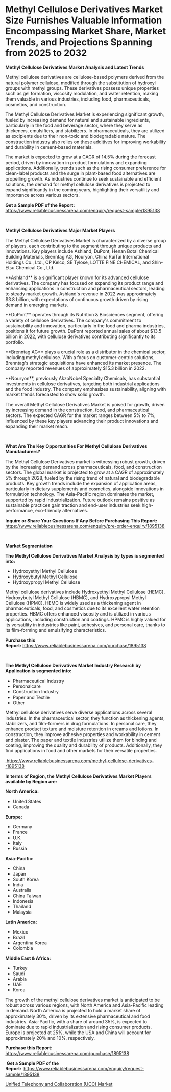 <p><h1>Methyl Cellulose Derivatives Market Size Furnishes Valuable Information Encompassing Market Share, Market Trends, and Projections Spanning from 2025 to 2032</h1></p><p><strong>Methyl Cellulose Derivatives Market Analysis and Latest Trends</strong></p>
<p><p>Methyl cellulose derivatives are cellulose-based polymers derived from the natural polymer cellulose, modified through the substitution of hydroxyl groups with methyl groups. These derivatives possess unique properties such as gel formation, viscosity modulation, and water retention, making them valuable in various industries, including food, pharmaceuticals, cosmetics, and construction.</p><p>The Methyl Cellulose Derivatives Market is experiencing significant growth, fueled by increasing demand for natural and sustainable ingredients, particularly in the food and beverage sector, where they serve as thickeners, emulsifiers, and stabilizers. In pharmaceuticals, they are utilized as excipients due to their non-toxic and biodegradable nature. The construction industry also relies on these additives for improving workability and durability in cement-based materials.</p><p>The market is expected to grow at a CAGR of 14.5% during the forecast period, driven by innovation in product formulations and expanding applications. Additionally, trends such as the rising consumer preference for clean-label products and the surge in plant-based food alternatives are propelling growth. As industries continue to seek sustainable and efficient solutions, the demand for methyl cellulose derivatives is projected to expand significantly in the coming years, highlighting their versatility and importance across various sectors.</p></p>
<p><strong>Get a Sample PDF of the Report:&nbsp;</strong> <a href="https://www.reliablebusinessarena.com/enquiry/request-sample/1895138?utm_campaign=3118&utm_medium=2&utm_source=Github&utm_content=ia&utm_term=28032025&utm_id=methyl-cellulose-derivatives">https://www.reliablebusinessarena.com/enquiry/request-sample/1895138</a></p>
<p>&nbsp;</p>
<p><strong>Methyl Cellulose Derivatives Major Market Players</strong></p>
<p><p>The Methyl Cellulose Derivatives Market is characterized by a diverse group of players, each contributing to the segment through unique products and innovations. Key players include Ashland, DuPont, Henan Botai Chemical Building Materials, Brenntag AG, Nouryon, China RuiTai International Holdings Co., Ltd., CP Kelco, SE Tylose, LOTTE FINE CHEMICAL, and Shin-Etsu Chemical Co., Ltd.</p><p>**Ashland** is a significant player known for its advanced cellulose derivatives. The company has focused on expanding its product range and enhancing applications in construction and pharmaceutical sectors, leading to steady market growth. Ashland's revenue in 2022 was approximately $3.8 billion, with expectations of continuous growth driven by rising demand in emerging markets.</p><p>**DuPont** operates through its Nutrition & Biosciences segment, offering a variety of cellulose derivatives. The company's commitment to sustainability and innovation, particularly in the food and pharma industries, positions it for future growth. DuPont reported annual sales of about $13.5 billion in 2022, with cellulose derivatives contributing significantly to its portfolio.</p><p>**Brenntag AG** plays a crucial role as a distributor in the chemical sector, including methyl cellulose. With a focus on customer-centric solutions, Brenntag's strategic acquisitions have enhanced its market presence. The company reported revenues of approximately $15.3 billion in 2022.</p><p>**Nouryon**, previously AkzoNobel Specialty Chemicals, has substantial investments in cellulose derivatives, targeting both industrial applications and the food industry. The company emphasizes sustainability, aligning with market trends forecasted to show solid growth.</p><p>The overall Methyl Cellulose Derivatives Market is poised for growth, driven by increasing demand in the construction, food, and pharmaceutical sectors. The expected CAGR for the market ranges between 5% to 7%, influenced by these key players advancing their product innovations and expanding their market reach.</p></p>
<p>&nbsp;</p>
<p><strong>What Are The Key Opportunities For Methyl Cellulose Derivatives Manufacturers?</strong></p>
<p><p>The Methyl Cellulose Derivatives market is witnessing robust growth, driven by the increasing demand across pharmaceuticals, food, and construction sectors. The global market is projected to grow at a CAGR of approximately 5% through 2028, fueled by the rising trend of natural and biodegradable products. Key growth trends include the expansion of application areas, particularly in dietary supplements and cosmetics, alongside innovations in formulation technology. The Asia-Pacific region dominates the market, supported by rapid industrialization. Future outlook remains positive as sustainable practices gain traction and end-user industries seek high-performance, eco-friendly alternatives.</p></p>
<p><strong>Inquire or Share Your Questions If Any Before Purchasing This Report:</strong> <a href="https://www.reliablebusinessarena.com/enquiry/pre-order-enquiry/1895138?utm_campaign=3118&utm_medium=2&utm_source=Github&utm_content=ia&utm_term=28032025&utm_id=methyl-cellulose-derivatives">https://www.reliablebusinessarena.com/enquiry/pre-order-enquiry/1895138</a></p>
<p>&nbsp;</p>
<p><strong>Market Segmentation</strong></p>
<p><strong>The Methyl Cellulose Derivatives Market Analysis by types is segmented into:</strong></p>
<p><ul><li>Hydroxyethyl Methyl Cellulose</li><li>Hydroxybutyl Methyl Cellulose</li><li>Hydroxypropyl Methyl Cellulose</li></ul></p>
<p><p>Methyl cellulose derivatives include Hydroxyethyl Methyl Cellulose (HEMC), Hydroxybutyl Methyl Cellulose (HBMC), and Hydroxypropyl Methyl Cellulose (HPMC). HEMC is widely used as a thickening agent in pharmaceuticals, food, and cosmetics due to its excellent water retention properties. HBMC offers enhanced viscosity and is utilized in various applications, including construction and coatings. HPMC is highly valued for its versatility in industries like paint, adhesives, and personal care, thanks to its film-forming and emulsifying characteristics.</p></p>
<p><strong>Purchase this Report:&nbsp;</strong><a href="https://www.reliablebusinessarena.com/purchase/1895138?utm_campaign=3118&utm_medium=2&utm_source=Github&utm_content=ia&utm_term=28032025&utm_id=methyl-cellulose-derivatives">https://www.reliablebusinessarena.com/purchase/1895138</a></p>
<p>&nbsp;</p>
<p><strong>The Methyl Cellulose Derivatives Market Industry Research by Application is segmented into:</strong></p>
<p><ul><li>Pharmaceutical Industry</li><li>Personalcare</li><li>Construction Industry</li><li>Paper and Textile</li><li>Other</li></ul></p>
<p><p>Methyl cellulose derivatives serve diverse applications across several industries. In the pharmaceutical sector, they function as thickening agents, stabilizers, and film-formers in drug formulations. In personal care, they enhance product texture and moisture retention in creams and lotions. In construction, they improve adhesive properties and workability in cement and plaster. The paper and textile industries utilize them for binding and coating, improving the quality and durability of products. Additionally, they find applications in food and other markets for their versatile properties.</p></p>
<p><a href="https://www.reliablebusinessarena.com/methyl-cellulose-derivatives-r1895138?utm_campaign=3118&utm_medium=2&utm_source=Github&utm_content=ia&utm_term=28032025&utm_id=methyl-cellulose-derivatives">&nbsp;https://www.reliablebusinessarena.com/methyl-cellulose-derivatives-r1895138</a></p>
<p><strong>In terms of Region, the Methyl Cellulose Derivatives Market Players available by Region are:</strong></p>
<p>
    <p> <strong> North America: </strong>
        <ul>
            <li>United States</li>
            <li>Canada</li>
        </ul>
        </p> 
    <p> <strong> Europe: </strong>
        <ul>
            <li>Germany</li>
            <li>France</li>
            <li>U.K.</li>
            <li>Italy</li>
            <li>Russia</li>
        </ul>
        </p> 
    <p> <strong> Asia-Pacific: </strong>
        <ul>
            <li>China</li>
            <li>Japan</li>
            <li>South Korea</li>
            <li>India</li>
            <li>Australia</li>
            <li>China Taiwan</li>
            <li>Indonesia</li>
            <li>Thailand</li>
            <li>Malaysia</li>
        </ul>
        </p> 
    <p> <strong> Latin America: </strong>
        <ul>
            <li>Mexico</li>
            <li>Brazil</li>
            <li>Argentina Korea</li>
            <li>Colombia</li>
        </ul>
        </p> 
    <p> <strong> Middle East & Africa: </strong>
        <ul>
            <li>Turkey</li>
            <li>Saudi</li>
            <li>Arabia</li>
            <li>UAE</li>
            <li>Korea</li>
        </ul>
    </p>
    </p>
<p><p>The growth of the methyl cellulose derivatives market is anticipated to be robust across various regions, with North America and Asia-Pacific leading in demand. North America is projected to hold a market share of approximately 30%, driven by its extensive pharmaceutical and food industries. Asia-Pacific, with a share of around 35%, is expected to dominate due to rapid industrialization and rising consumer products. Europe is projected at 25%, while the USA and China will account for approximately 20% and 10%, respectively.</p></p>
<p><strong>Purchase this Report: </strong><a href="https://www.reliablebusinessarena.com/purchase/1895138?utm_campaign=3118&utm_medium=2&utm_source=Github&utm_content=ia&utm_term=28032025&utm_id=methyl-cellulose-derivatives">https://www.reliablebusinessarena.com/purchase/1895138</a></p>
<p>&nbsp;<strong>Get a Sample PDF of the Report:&nbsp;&nbsp;</strong><a href="https://www.reliablebusinessarena.com/enquiry/request-sample/1895138?utm_campaign=3118&utm_medium=2&utm_source=Github&utm_content=ia&utm_term=28032025&utm_id=methyl-cellulose-derivatives">https://www.reliablebusinessarena.com/enquiry/request-sample/1895138</a></p>
<p><strong></strong></p>
<p><p><a href="https://github.com/briandahm87/Market-Research-Report-List-1/blob/main/unified-telephony-and-collaboration-ucc-market.md?utm_campaign=3118&utm_medium=2&utm_source=Github&utm_content=ia&utm_term=28032025&utm_id=methyl-cellulose-derivatives">Unified Telephony and Collaboration (UCC) Market</a></p></p>